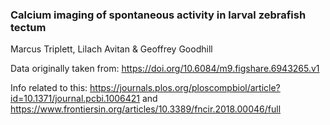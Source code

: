 ### Calcium imaging of spontaneous activity in larval zebrafish tectum

Marcus Triplett, Lilach Avitan & Geoffrey Goodhill

Data originally taken from:
https://doi.org/10.6084/m9.figshare.6943265.v1

Info related to this: https://journals.plos.org/ploscompbiol/article?id=10.1371/journal.pcbi.1006421 and https://www.frontiersin.org/articles/10.3389/fncir.2018.00046/full